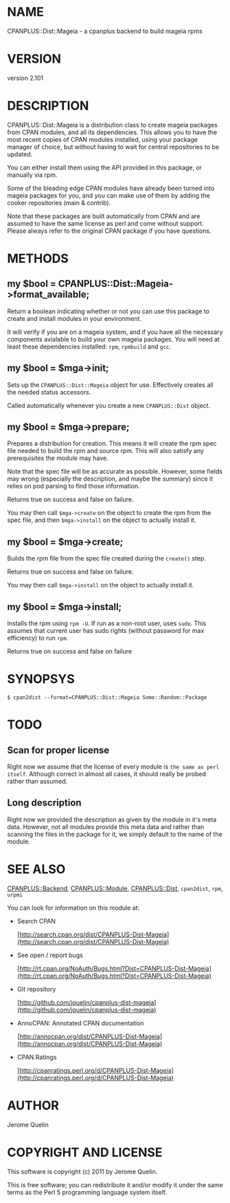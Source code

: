 # NAME

CPANPLUS::Dist::Mageia - a cpanplus backend to build mageia rpms

# VERSION

version 2.101

# DESCRIPTION

CPANPLUS::Dist::Mageia is a distribution class to create mageia packages
from CPAN modules, and all its dependencies. This allows you to have
the most recent copies of CPAN modules installed, using your package
manager of choice, but without having to wait for central repositories
to be updated.

You can either install them using the API provided in this package, or
manually via rpm.

Some of the bleading edge CPAN modules have already been turned into
mageia packages for you, and you can make use of them by adding the
cooker repositories (main & contrib).

Note that these packages are built automatically from CPAN and are
assumed to have the same license as perl and come without support.
Please always refer to the original CPAN package if you have questions.

# METHODS

## my $bool = CPANPLUS::Dist::Mageia->format\_available;

Return a boolean indicating whether or not you can use this package to
create and install modules in your environment.

It will verify if you are on a mageia system, and if you have all the
necessary components avialable to build your own mageia packages. You
will need at least these dependencies installed: `rpm`, `rpmbuild` and
`gcc`.

## my $bool = $mga->init;

Sets up the `CPANPLUS::Dist::Mageia` object for use. Effectively creates
all the needed status accessors.

Called automatically whenever you create a new `CPANPLUS::Dist` object.

## my $bool = $mga->prepare;

Prepares a distribution for creation. This means it will create the rpm
spec file needed to build the rpm and source rpm. This will also satisfy
any prerequisites the module may have.

Note that the spec file will be as accurate as possible. However, some
fields may wrong (especially the description, and maybe the summary)
since it relies on pod parsing to find those information.

Returns true on success and false on failure.

You may then call `$mga->create` on the object to create the rpm
from the spec file, and then `$mga->install` on the object to
actually install it.

## my $bool = $mga->create;

Builds the rpm file from the spec file created during the `create()`
step.

Returns true on success and false on failure.

You may then call `$mga->install` on the object to actually install it.

## my $bool = $mga->install;

Installs the rpm using `rpm -U`. If run as a non-root user, uses
`sudo`. This assumes that current user has sudo rights (without
password for max efficiency) to run `rpm`.

Returns true on success and false on failure

# SYNOPSYS

    $ cpan2dist --format=CPANPLUS::Dist::Mageia Some::Random::Package

# TODO

## Scan for proper license

Right now we assume that the license of every module is `the same
as perl itself`. Although correct in almost all cases, it should 
really be probed rather than assumed.

## Long description

Right now we provided the description as given by the module in it's
meta data. However, not all modules provide this meta data and rather
than scanning the files in the package for it, we simply default to the
name of the module.

# SEE ALSO

[CPANPLUS::Backend](https://metacpan.org/pod/CPANPLUS::Backend), [CPANPLUS::Module](https://metacpan.org/pod/CPANPLUS::Module), [CPANPLUS::Dist](https://metacpan.org/pod/CPANPLUS::Dist),
`cpan2dist`, `rpm`, `urpmi`

You can look for information on this module at:

- Search CPAN

    [http://search.cpan.org/dist/CPANPLUS-Dist-Mageia](http://search.cpan.org/dist/CPANPLUS-Dist-Mageia)

- See open / report bugs

    [http://rt.cpan.org/NoAuth/Bugs.html?Dist=CPANPLUS-Dist-Mageia](http://rt.cpan.org/NoAuth/Bugs.html?Dist=CPANPLUS-Dist-Mageia)

- Git repository

    [http://github.com/jquelin/cpanplus-dist-mageia](http://github.com/jquelin/cpanplus-dist-mageia)

- AnnoCPAN: Annotated CPAN documentation

    [http://annocpan.org/dist/CPANPLUS-Dist-Mageia](http://annocpan.org/dist/CPANPLUS-Dist-Mageia)

- CPAN Ratings

    [http://cpanratings.perl.org/d/CPANPLUS-Dist-Mageia](http://cpanratings.perl.org/d/CPANPLUS-Dist-Mageia)

# AUTHOR

Jerome Quelin

# COPYRIGHT AND LICENSE

This software is copyright (c) 2011 by Jerome Quelin.

This is free software; you can redistribute it and/or modify it under
the same terms as the Perl 5 programming language system itself.
